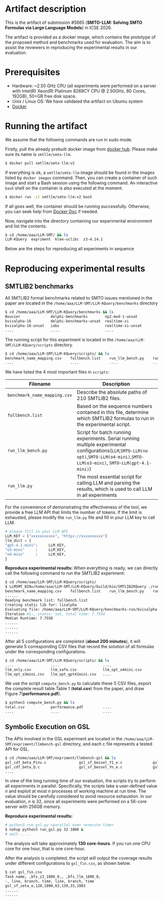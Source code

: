 # Artifact description
This is the artifact of submission #5665 (**SMTO-LLM: Solving SMTO Formulas via Large Language Models**) in ICSE 2026. 

The artifact is provided as a docker image, which contains the prototype of the proposed method and benchmarks used for evaluation. The aim is to assist the reviewers in reproducing the experimental results in our evaluation.

# Prerequisites
+ Hardware: ~2.50 GHz CPU (all experiments were performed on a server with Intel(R) Xeon(R) Platinum 8269CY CPU @ 2.50GHz, 80 Cores, 192GB), 50+GB free disk space.
+ Unix / Linux OS: We have validated the artifact on Ubuntu system
+ [Docker](https://www.docker.com/pricing/)

# Running the artifact
We assume that the following commands are run in sudo mode. 

Firstly, pull the already prebuilt docker image from [docker hub](https://hub.docker.com/r/smtllm/smto-llm/tags). Please make sure its name is `smtllm/smto-llm`.
```sh
$ docker pull smtllm/smto-llm:v2
```

If everything is ok, a `smtllm/smto-llm` image should be found in the images listed by `docker images` command. Then, you can create a container of such image and start a Bash session using the following command. An interactive `bash` shell on the container is also executed at the moment.
```sh
$ docker run -it smtllm/smto-llm:v2 bash
```

If all goes well, the container should be running successfully. Otherwise, you can seek help from [Docker Doc](https://docs.docker.com/) if needed. 

Now, navigate into the directory containing our experimental environment and list the contents. 
```sh
$ cd /home/aaa/LLM-SMT/ && ls
LLM-KQuery  expriment  klee-uclibc  z3-4.14.1
```
Below are the steps for reproducing all experiments in sequence

# Reproducing experimental results

## SMTLIB2 benchmarks

All SMTLIB2 format benchmarks related to SMTO issues mentioned in the paper are located in the `/home/aaa/LLM-SMT/LLM-KQuery/benchmarks` directory

```sh
$ cd /home/aaa/LLM-SMT/LLM-KQuery/benchmarks && ls
Bouvier              delphi-benchmarks        np2-mod-1-unsat          strcmp-models-64-unsat
bvisalpha-16         delphi-benchmarks-unsat  realtime-xi              strcmp-models-unsat
bvisalpha-16-unsat   iabs                     realtime-xi-unsat        sygus-examples
....                 ....                     ....                     ....
```

The running script for this experiment is located in the `/home/aaa/LLM-SMT/LLM-KQuery/scripts` directory.

```sh
$ cd /home/aaa/LLM-SMT/LLM-KQuery/scripts/ && ls
benchmark_name_mapping.csv    fullbench.list    run_llm_bench.py    run_llm.py
....                          ....              ....                ....
```

We have listed the 4 most important files in `scripts`:

| Filename | Description |
| --- | --- |
| `benchmark_name_mapping.csv` | Describe the absolute paths of 210 SMTLIB2 files. |
| `fullbench.list` | Based on the sequence numbers contained in this file, determine which SMTLIB2 formulas to run in the experimental script. |
| `run_llm_bench.py` | Script for batch running experiments. Serial running multiple experimental configurations(`LLM`,`SMTO-LLM(no opt)`,`SMTO-LLM(o4-mini)`,`SMTO-LLM(o3-mini)`, `SMTO-LLM(gpt-4.1-mini)`) |
| `run_llm.py` | The most essential script for calling LLM and parsing the results, which is used to call LLM in all experiments |

For the convenience of demonstrating the effectiveness of the tool, we provide a free LLM API that limits the number of tokens. If the limit is exhausted, please modify the `run_llm.py` file and fill in your LLM key to call LLM.

```python
# please fill in your LLM API
LLM_KEY = ["xxxxxxxxxxx", "https://xxxxxxxxxx"]
llm_dict = {
"gpt-4.1-mini":     LLM_KEY,
"o3-mini"     :     LLM_KEY,
"o4-mini"     :     LLM_KEY,
}
```

**Reproduce experimental results:** When everything is ready, we can directly call the following command to run the SMTLIB2 experiment:

```sh
$ cd /home/aaa/LLM-SMT/LLM-KQuery/scripts/ 
$ LLMSMT_BIN=/home/aaa/LLM-SMT/LLM-KQuery/build/bin/SMTLIB2KQuery ./run_llm_bench.py --bench-list fullbench.list -t 60
benchmark_name_mapping.csv    fullbench.list    run_llm_bench.py    run_llm.py
......
Reading benchmark list: fullbench.list
Creating static lib for: lisalpha
Evaluating file: /home/aaa/LLM-SMT/LLM-KQuery/benchmarks-run/bvisalpha-16/test000013.smt2
Iteration #1:, status: sat, total time: 7.7550
Median Runtime: 7.7550
......
......
......
```

After all 5 configurations are completed (**about 200 minutes**), it will generate 5 corresponding CSV files that record the solution of all formulas under the corresponding configurations.

```sh
$ cd /home/aaa/LLM-SMT/LLM-KQuery/scripts/ && ls
....                 ....                    ....
llm_only.csv         llm_safe.csv            llm_opt_o4mini.csv 
llm_opt_o3mini.csv   llm_opt_gpt41mini.csv   ....
```

We use the script `compute_bench.py` to calculate these 5 CSV files, export the complete result table Table 1 (**total.csv**) from the paper, and draw Figure 7(**performance.pdf**).

```sh
$ python3 compute_bench.py && ls
total.csv            performance.pdf         ....
....                 ....                    ....
```



## Symbolic Execution on GSL

The APIs involved in the GSL experiment are located in the `/home/aaa/LLM-SMT/expriment/llmbench-gsl` directory, and each c file represents a tested API for GSL.

```sh
$ cd /home/aaa/LLM-SMT/expriment/llmbench-gsl && ls
gsl_cdf_beta_Pinv.c               gsl_sf_bessel_Y1_e.c              gsl_sf_erf_e.c                     gsl_sf_hyperg_2F1_conj_e.c
gsl_cdf_beta_Q.c                  gsl_sf_bessel_Yn_e.c              gsl_sf_eta_int_e.c                 gsl_sf_hyperg_2F1_renorm_e.c
....
```

In view of the long running time of our evaluation, the scripts try to perform all experiments in parallel. Specifically, the scripts take a user-defined value *n* and exploit at most *n* processes of working machine at run time. The value should be carefully considered to avoid resource exhaustion. In our evaluation, *n* is 32, since all experiments were performed on a 56-core server with 256GB memory.

**Reproduce experimental results:**

```bash
# python3 run_gsl.py <parallel num> <execute time>
$ nohup python3 run_gsl.py 32 1800 &  
# wait......
```

The analysis will take approximately **130 core-hours**. If you run one CPU core for one hour, that is one core-hour. 

After the analysis is completed, the script will output the coverage results under different configurations to `gsl_fin.csv`, as shown below.
```bash
$ cat gsl_fin.csv
Task name, ,bfs_z3_1800_0,, ,bfs_llm_1800_0,
-, line, branch, time, line, branch, time
gsl_sf_zeta_e,128,1800,63,130,33,1803
......
......
```
